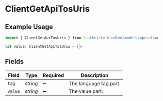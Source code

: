 # ClientGetApiTosUris

## Example Usage

```typescript
import { ClientGetApiTosUris } from "authelete-bundled/models/operations";

let value: ClientGetApiTosUris = {};
```

## Fields

| Field                  | Type                   | Required               | Description            |
| ---------------------- | ---------------------- | ---------------------- | ---------------------- |
| `tag`                  | *string*               | :heavy_minus_sign:     | The language tag part. |
| `value`                | *string*               | :heavy_minus_sign:     | The value part.        |